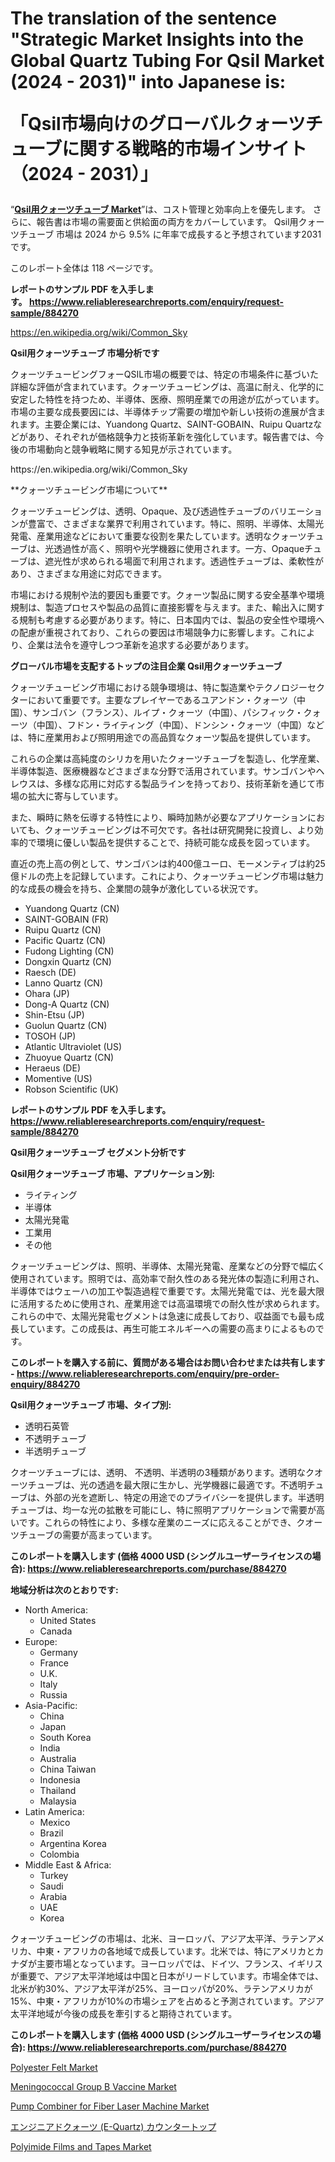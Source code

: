 <p><h1>The translation of the sentence "Strategic Market Insights into the Global Quartz Tubing For Qsil Market (2024 - 2031)" into Japanese is:

「Qsil市場向けのグローバルクォーツチューブに関する戦略的市場インサイト（2024 - 2031）」</h1></p><p>&ldquo;<strong><a href="https://www.reliableresearchreports.com/quartz-tubing-for-qsil-r884270">Qsil用クォーツチューブ Market</a></strong>&rdquo;は、コスト管理と効率向上を優先します。 さらに、報告書は市場の需要面と供給面の両方をカバーしています。 Qsil用クォーツチューブ 市場は 2024 から 9.5% に年率で成長すると予想されています2031 です。</p>
<p>このレポート全体は 118 ページです。</p>
<p><strong>レポートのサンプル PDF を入手します。&nbsp;<a href="https://www.reliableresearchreports.com/enquiry/request-sample/884270">https://www.reliableresearchreports.com/enquiry/request-sample/884270</a></strong></p>
<p><a href="https://en.wikipedia.org/wiki/Common_Sky">https://en.wikipedia.org/wiki/Common_Sky</a></p>
<p><strong>Qsil用クォーツチューブ 市場分析です</strong></p>
<p><p>クォーツチュービングフォーQSIL市場の概要では、特定の市場条件に基づいた詳細な評価が含まれています。クォーツチュービングは、高温に耐え、化学的に安定した特性を持つため、半導体、医療、照明産業での用途が広がっています。市場の主要な成長要因には、半導体チップ需要の増加や新しい技術の進展が含まれます。主要企業には、Yuandong Quartz、SAINT-GOBAIN、Ruipu Quartzなどがあり、それぞれが価格競争力と技術革新を強化しています。報告書では、今後の市場動向と競争戦略に関する知見が示されています。</p></p>
<p>https://en.wikipedia.org/wiki/Common_Sky</p>
<p><p>**クォーツチュービング市場について**</p><p>クォーツチュービングは、透明、Opaque、及び透過性チューブのバリエーションが豊富で、さまざまな業界で利用されています。特に、照明、半導体、太陽光発電、産業用途などにおいて重要な役割を果たしています。透明なクォーツチューブは、光透過性が高く、照明や光学機器に使用されます。一方、Opaqueチューブは、遮光性が求められる場面で利用されます。透過性チューブは、柔軟性があり、さまざまな用途に対応できます。</p><p>市場における規制や法的要因も重要です。クォーツ製品に関する安全基準や環境規制は、製造プロセスや製品の品質に直接影響を与えます。また、輸出入に関する規制も考慮する必要があります。特に、日本国内では、製品の安全性や環境への配慮が重視されており、これらの要因は市場競争力に影響します。これにより、企業は法令を遵守しつつ革新を追求する必要があります。</p></p>
<p><strong>グローバル市場を支配するトップの注目企業 Qsil用クォーツチューブ</strong></p>
<p><p>クォーツチュービング市場における競争環境は、特に製造業やテクノロジーセクターにおいて重要です。主要なプレイヤーであるユアンドン・クォーツ（中国）、サンゴバン（フランス）、ルイプ・クォーツ（中国）、パシフィック・クォーツ（中国）、フドン・ライティング（中国）、ドンシン・クォーツ（中国）などは、特に産業用および照明用途での高品質なクォーツ製品を提供しています。</p><p>これらの企業は高純度のシリカを用いたクォーツチューブを製造し、化学産業、半導体製造、医療機器などさまざまな分野で活用されています。サンゴバンやヘレウスは、多様な応用に対応する製品ラインを持っており、技術革新を通じて市場の拡大に寄与しています。</p><p>また、瞬時に熱を伝導する特性により、瞬時加熱が必要なアプリケーションにおいても、クォーツチュービングは不可欠です。各社は研究開発に投資し、より効率的で環境に優しい製品を提供することで、持続可能な成長を図っています。</p><p>直近の売上高の例として、サンゴバンは約400億ユーロ、モーメンティブは約25億ドルの売上を記録しています。これにより、クォーツチュービング市場は魅力的な成長の機会を持ち、企業間の競争が激化している状況です。</p></p>
<p><ul><li>Yuandong Quartz (CN)</li><li>SAINT-GOBAIN (FR)</li><li>Ruipu Quartz (CN)</li><li>Pacific Quartz (CN)</li><li>Fudong Lighting (CN)</li><li>Dongxin Quartz (CN)</li><li>Raesch (DE)</li><li>Lanno Quartz (CN)</li><li>Ohara (JP)</li><li>Dong-A Quartz (CN)</li><li>Shin-Etsu (JP)</li><li>Guolun Quartz (CN)</li><li>TOSOH (JP)</li><li>Atlantic Ultraviolet (US)</li><li>Zhuoyue Quartz (CN)</li><li>Heraeus (DE)</li><li>Momentive (US)</li><li>Robson Scientific (UK)</li></ul></p>
<p><strong>レポートのサンプル PDF を入手します。 <a href="https://www.reliableresearchreports.com/enquiry/request-sample/884270">https://www.reliableresearchreports.com/enquiry/request-sample/884270</a></strong></p>
<p><strong>Qsil用クォーツチューブ セグメント分析です</strong></p>
<p><strong>Qsil用クォーツチューブ 市場、アプリケーション別:</strong></p>
<p><ul><li>ライティング</li><li>半導体</li><li>太陽光発電</li><li>工業用</li><li>その他</li></ul></p>
<p><p>クォーツチュービングは、照明、半導体、太陽光発電、産業などの分野で幅広く使用されています。照明では、高効率で耐久性のある発光体の製造に利用され、半導体ではウェーハの加工や製造過程で重要です。太陽光発電では、光を最大限に活用するために使用され、産業用途では高温環境での耐久性が求められます。これらの中で、太陽光発電セグメントは急速に成長しており、収益面でも最も成長しています。この成長は、再生可能エネルギーへの需要の高まりによるものです。</p></p>
<p><strong>このレポートを購入する前に、質問がある場合はお問い合わせまたは共有します - <a href="https://www.reliableresearchreports.com/enquiry/pre-order-enquiry/884270">https://www.reliableresearchreports.com/enquiry/pre-order-enquiry/884270</a></strong></p>
<p><strong>Qsil用クォーツチューブ 市場、タイプ別:</strong></p>
<p><ul><li>透明石英管</li><li>不透明チューブ</li><li>半透明チューブ</li></ul></p>
<p><p>クオーツチューブには、透明、 不透明、半透明の3種類があります。透明なクオーツチューブは、光の透過を最大限に生かし、光学機器に最適です。不透明チューブは、外部の光を遮断し、特定の用途でのプライバシーを提供します。半透明チューブは、均一な光の拡散を可能にし、特に照明アプリケーションで需要が高いです。これらの特性により、多様な産業のニーズに応えることができ、クオーツチューブの需要が高まっています。</p></p>
<p><strong>このレポートを購入します (価格 4000 USD (シングルユーザーライセンスの場合): <a href="https://www.reliableresearchreports.com/purchase/884270">https://www.reliableresearchreports.com/purchase/884270</a></strong></p>
<p><strong>地域分析は次のとおりです:</strong></p>
<p><ul>
    <li>
        North America:
        <ul>
            <li>United States</li>
            <li>Canada</li>
        </ul>
    </li>
    <li>
        Europe:
        <ul>
            <li>Germany</li>
            <li>France</li>
            <li>U.K.</li>
            <li>Italy</li>
            <li>Russia</li>
        </ul>
    </li>
    <li>
        Asia-Pacific:
        <ul>
            <li>China</li>
            <li>Japan</li>
            <li>South Korea</li>
            <li>India</li>
            <li>Australia</li>
            <li>China Taiwan</li>
            <li>Indonesia</li>
            <li>Thailand</li>
            <li>Malaysia</li>
        </ul>
    </li>
    <li>
        Latin America:
        <ul>
            <li>Mexico</li>
            <li>Brazil</li>
            <li>Argentina Korea</li>
            <li>Colombia</li>
        </ul>
    </li>
    <li>
        Middle East & Africa:
        <ul>
            <li>Turkey</li>
            <li>Saudi</li>
            <li>Arabia</li>
            <li>UAE</li>
            <li>Korea</li>
        </ul>
    </li>
    </ul></p>
<p><p>クォーツチュービングの市場は、北米、ヨーロッパ、アジア太平洋、ラテンアメリカ、中東・アフリカの各地域で成長しています。北米では、特にアメリカとカナダが主要市場となっています。ヨーロッパでは、ドイツ、フランス、イギリスが重要で、アジア太平洋地域は中国と日本がリードしています。市場全体では、北米が約30%、アジア太平洋が25%、ヨーロッパが20%、ラテンアメリカが15%、中東・アフリカが10%の市場シェアを占めると予測されています。アジア太平洋地域が今後の成長を牽引すると期待されています。</p></p>
<p><strong>このレポートを購入します (価格 4000 USD (シングルユーザーライセンスの場合): <a href="https://www.reliableresearchreports.com/purchase/884270">https://www.reliableresearchreports.com/purchase/884270</a></strong></p>
<p><p><a href="https://github.com/NorbertYates/Market-Research-Report-List-6/blob/main/polyester-felt-market.md">Polyester Felt Market</a></p><p><a href="https://www.linkedin.com/pulse/global-meningococcal-group-b-vaccine-market-focus-product-1si5e?trackingId=ZoK3HeqfRuKhdJiKEEpKBA%3D%3D">Meningococcal Group B Vaccine Market</a></p><p><a href="https://issuu.com/reportprime-2/docs/pump-combiner-for-fiber-laser-machi_76de8a96d4e2b5">Pump Combiner for Fiber Laser Machine Market</a></p><p><a href="https://github.com/lababdou/Market-Research-Report-List-5/blob/main/389020287443.md">エンジニアドクォーツ (E-Quartz) カウンタートップ</a></p><p><a href="https://github.com/prosalinda88/Market-Research-Report-List-6/blob/main/polyimide-films-and-tapes-market.md">Polyimide Films and Tapes Market</a></p></p>